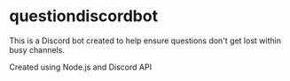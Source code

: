 # questiondiscordbot


This is a Discord bot created to help ensure questions don't get lost within busy channels.

Created using Node.js and Discord API


